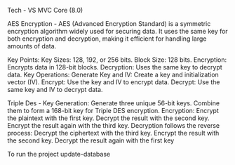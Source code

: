 Tech - VS MVC Core (8.0)

AES Encryption -
AES (Advanced Encryption Standard) is a symmetric encryption algorithm widely used for securing data. It uses the same key for both encryption and decryption, making it efficient for handling large amounts of data.

Key Points:
Key Sizes: 128, 192, or 256 bits.
Block Size: 128 bits.
Encryption: Encrypts data in 128-bit blocks.
Decryption: Uses the same key to decrypt data.
Key Operations:
Generate Key and IV: Create a key and initialization vector (IV).
Encrypt: Use the key and IV to encrypt data.
Decrypt: Use the same key and IV to decrypt data.

Triple Des - 
Key Generation: Generate three unique 56-bit keys. Combine them to form a 168-bit key for Triple DES encryption.
Encryption:
Encrypt the plaintext with the first key.
Decrypt the result with the second key.
Encrypt the result again with the third key.
Decryption follows the reverse process:
Decrypt the ciphertext with the third key.
Encrypt the result with the second key.
Decrypt the result again with the first key

To run the project update-database